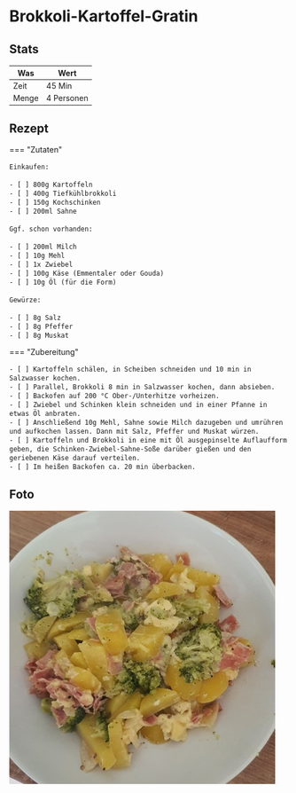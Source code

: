 # Brokkoli-Kartoffel-Gratin

## Stats

| Was   | Wert        |
|-------|-------------|
| Zeit  | 45 Min      |
| Menge | 4 Personen |

## Rezept

=== "Zutaten"

    Einkaufen:

    - [ ] 800g Kartoffeln
    - [ ] 400g Tiefkühlbrokkoli
    - [ ] 150g Kochschinken
    - [ ] 200ml Sahne

    Ggf. schon vorhanden:

    - [ ] 200ml Milch
    - [ ] 10g Mehl
    - [ ] 1x Zwiebel
    - [ ] 100g Käse (Emmentaler oder Gouda)
    - [ ] 10g Öl (für die Form)

    Gewürze:

    - [ ] 8g Salz
    - [ ] 8g Pfeffer
    - [ ] 8g Muskat

=== "Zubereitung"

    - [ ] Kartoffeln schälen, in Scheiben schneiden und 10 min in Salzwasser kochen.
    - [ ] Parallel, Brokkoli 8 min in Salzwasser kochen, dann absieben.
    - [ ] Backofen auf 200 °C Ober-/Unterhitze vorheizen.
    - [ ] Zwiebel und Schinken klein schneiden und in einer Pfanne in etwas Öl anbraten.
    - [ ] Anschließend 10g Mehl, Sahne sowie Milch dazugeben und umrühren und aufkochen lassen. Dann mit Salz, Pfeffer und Muskat würzen.
    - [ ] Kartoffeln und Brokkoli in eine mit Öl ausgepinselte Auflaufform geben, die Schinken-Zwiebel-Sahne-Soße darüber gießen und den geriebenen Käse darauf verteilen.
    - [ ] Im heißen Backofen ca. 20 min überbacken. 

## Foto

![brokkoli-kartoffel-gratin](_brokkoli-kartoffel-gratin.jpg)

